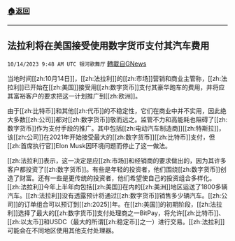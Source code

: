 ###  [:house:返回](README.md)
---


## 法拉利将在美国接受使用数字货币支付其汽车费用
`10/14/2023 9:48 AM UTC 银河歌舞厅` [轉載自GNews](https://gnews.org/articles/1832443)

当地时间[[zh:10月14日]]，[[zh:法拉利]]的[[zh:市场]]营销和商业主管称，[[zh:法拉利]]已开始在[[zh:美国]]接受用[[zh:数字货币]]支付其豪华跑车的费用，并将应其富裕客户的要求把这一计划推广到[[zh:欧洲]]。

由于[[zh:比特币]]和其他[[zh:代币]]的不稳定性，它们在商业中并不实用，因此绝大多数[[zh:公司]]都对[[zh:数字货币]]敬而远之。监管不力和高能耗也阻碍了[[zh:数字货币]]作为支付手段的推广。其中包括[[zh:电动汽车制造商]][[zh:特斯拉]]，该[[zh:公司]]在2021年开始接受最大的[[zh:数字货币]][[zh:比特币]]支付，但[[zh:首席执行官]]Elon Musk因环境问题而停止了这一做法。

[[zh:法拉利]]表示，这一决定是应[[zh:市场]]和经销商的要求做出的，因为其许多客户都投资了[[zh:数字货币]]。有些是年轻的投资者，他们围绕[[zh:数字货币]]创造了财富。还有一些是更传统的投资者，他们希望使自己的投资组合多样化。[[zh:法拉利]]今年上半年向包括[[zh:美国]]在内的[[zh:美洲]]地区运送了1800多辆汽车。[[zh:法拉利]]没有透露预计将通过[[zh:数字货币]]销售多少辆汽车。[[zh:公司]]的订单组合可以预订到[[zh:2025]]年。在[[zh:美国]]的初期阶段，[[zh:法拉利]]选择了最大的[[zh:数字货币]]支付处理商之一BitPay，将允许[[zh:比特币]]、[[zh:以太币]]和USDC（最大的所谓[[zh:稳定币]]之一）进行交易。[[zh:法拉利]]可能会在不同地区使用其他支付处理器。
